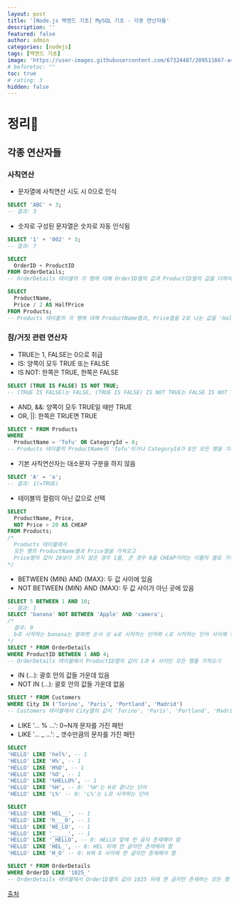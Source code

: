 ```yaml
---
layout: post
title: '[Node.js 백엔드 기초] MySQL 기초 - 각종 연산자들'
description: ''
featured: false
author: admin
categories: [nodejs]
tags: [백엔드 기초]
image: 'https://user-images.githubusercontent.com/67324487/209511667-a4c7b6d6-71d7-4d4d-9fb1-192a807cd1a0.png'
# beforetoc: ""
toc: true
# rating: 3
hidden: false
---
```


# 정리📑

## 각종 연산자들

### 사칙연산

- 문자열에 사칙연산 시도 시 0으로 인식

```sql
SELECT 'ABC' + 3;
-- 결과: 3
```

- 숫자로 구성된 문자열은 숫자로 자동 인식됨

```sql
SELECT '1' + '002' * 3;
-- 결과: 7

SELECT
  OrderID + ProductID
FROM OrderDetails;
-- OrderDetails 테이블의 각 행에 대해 OrderID열의 값과 ProductID열의 값을 더하여 가져오기

SELECT
  ProductName,
  Price / 2 AS HalfPrice
FROM Products;
-- Products 테이블의 각 행에 대해 ProductName열과, Price열을 2로 나눈 값을 'HalfPrice'라는 별칭으로 가져오기
```

### 참/거짓 관련 연산자

- TRUE는 1, FALSE는 0으로 취급
- IS: 양쪽이 모두 TRUE 또는 FALSE
- IS NOT: 한쪽은 TRUE, 한쪽은 FALSE

```sql
SELECT (TRUE IS FALSE) IS NOT TRUE;
-- (TRUE IS FALSE)는 FALSE, (TRUE IS FALSE) IS NOT TRUE는 FALSE IS NOT TRUE이므로 1(=TRUE)
```

- AND, &&: 양쪽이 모두 TRUE일 때만 TRUE
- OR, ||: 한쪽은 TRUE면 TRUE

```sql
SELECT * FROM Products
WHERE
  ProductName = 'Tofu' OR CategoryId = 8;
-- Products 테이블의 ProductName이 'Tofu'이거나 CategoryId가 8인 모든 행을 가져오기
```

- 기본 사칙연산자는 대소문자 구분을 하지 않음

```sql
SELECT 'A' = 'a';
-- 결과: 1(=TRUE)
```

- 테이블의 컬럼이 아닌 값으로 선택

```sql
SELECT
  ProductName, Price,
  NOT Price > 20 AS CHEAP
FROM Products;
/*
  Products 테이블에서
  모든 행의 ProductName열과 Price열을 가져오고
  Price열의 값이 20보다 크지 않은 경우 1을, 큰 경우 0을 CHEAP이라는 이름의 열로 가져오기
*/
```

- BETWEEN {MIN} AND {MAX}: 두 값 사이에 있음
- NOT BETWEEN {MIN} AND {MAX}: 두 값 사이가 아닌 곳에 있음

```sql
SELECT 5 BETWEEN 1 AND 10;
-- 결과: 1
SELECT 'banana' NOT BETWEEN 'Apple' AND 'camera';
/*
  결과: 0
  b로 시작하는 banana는 알파벳 순서 상 a로 시작하는 단어와 c로 시작하는 단어 사이에 위치
*/
SELECT * FROM OrderDetails
WHERE ProductID BETWEEN 1 AND 4;
-- OrderDetails 테이블에서 ProductID열의 값이 1과 4 사이인 모든 행들 가져오기
```

- IN (...): 괄호 안의 값들 가운데 있음
- NOT IN (...): 괄호 안의 값들 가운데 없음

```sql
SELECT * FROM Customers
WHERE City IN ('Torino', 'Paris', 'Portland', 'Madrid')
-- Customers 테이블에서 City열의 값이 'Torino', 'Paris', 'Portland', 'Madrid' 값들 중 하나인 모든 행 가져오기
```

- LIKE '... % ...': 0~N개 문자를 가진 패턴
- LIKE '... _ ...': _ 갯수만큼의 문자를 가진 패턴

```sql
SELECT
'HELLO' LIKE 'hel%', -- 1
'HELLO' LIKE 'H%', -- 1
'HELLO' LIKE 'H%O', -- 1
'HELLO' LIKE '%O', -- 1
'HELLO' LIKE '%HELLO%', -- 1
'HELLO' LIKE '%H', -- 0: '%H'는 H로 끝나는 단어
'HELLO' LIKE 'L%' -- 0: 'L%'는 L로 시작하는 단어

SELECT
'HELLO' LIKE 'HEL__', -- 1
'HELLO' LIKE 'h___O', -- 1
'HELLO' LIKE 'HE_LO', -- 1
'HELLO' LIKE '_____', -- 1
'HELLO' LIKE '_HELLO', -- 0: HELLO 앞에 한 글자 존재해야 함
'HELLO' LIKE 'HEL_', -- 0: HEL 뒤에 한 글자만 존재해야 함
'HELLO' LIKE 'H_O' -- 0: H와 O 사이에 한 글자만 존재해야 함

SELECT * FROM OrderDetails
WHERE OrderID LIKE '1025_'
-- OrderDetails 테이블에서 OrderID열의 값이 1025 뒤에 한 글자만 존재하는 모든 행 가져오기
```

[출처](https://www.yalco.kr/lectures/sql/)
